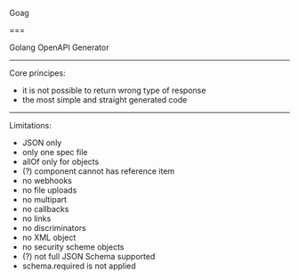 Goag

===

Golang OpenAPI Generator

---

Core principes:
* it is not possible to return wrong type of response
* the most simple and straight generated code

---

Limitations:

* JSON only
* only one spec file
* allOf only for objects
* (?) component cannot has reference item
* no webhooks
* no file uploads
* no multipart
* no callbacks
* no links
* no discriminators
* no XML object
* no security scheme objects
* (?) not full JSON Schema supported
* schema.required is not applied
